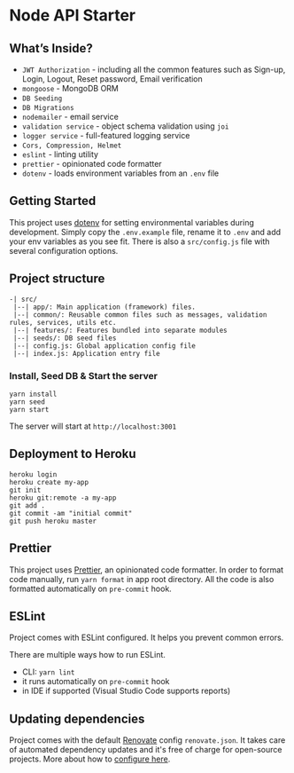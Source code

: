 # Node API Starter

## What’s Inside?

- `JWT Authorization` - including all the common features such as Sign-up, Login, Logout, Reset password, Email verification
- `mongoose` - MongoDB ORM
- `DB Seeding`
- `DB Migrations`
- `nodemailer` - email service
- `validation service` - object schema validation using `joi`
- `logger service` - full-featured logging service
- `Cors, Compression, Helmet`
- `eslint` - linting utility
- `prettier` - opinionated code formatter
- `dotenv` - loads environment variables from an `.env` file

## Getting Started

This project uses [dotenv](https://www.npmjs.com/package/dotenv) for setting environmental variables during development. Simply copy the `.env.example` file, rename it to `.env` and add your env variables as you see fit.
There is also a `src/config.js` file with several configuration options.

## Project structure

```
-| src/
 |--| app/: Main application (framework) files.
 |--| common/: Reusable common files such as messages, validation rules, services, utils etc.
 |--| features/: Features bundled into separate modules
 |--| seeds/: DB seed files
 |--| config.js: Global application config file
 |--| index.js: Application entry file
```

### Install, Seed DB & Start the server

```
yarn install
yarn seed
yarn start
```

The server will start at `http://localhost:3001`

## Deployment to Heroku

```
heroku login
heroku create my-app
git init
heroku git:remote -a my-app
git add .
git commit -am "initial commit"
git push heroku master
```

## Prettier

This project uses [Prettier](https://prettier.io/), an opinionated code formatter. In order to format code manually, run `yarn format` in app root directory. All the code is also formatted automatically on `pre-commit` hook.

## ESLint

Project comes with ESLint configured. It helps you prevent common errors.

There are multiple ways how to run ESLint.

- CLI: `yarn lint`
- it runs automatically on `pre-commit` hook
- in IDE if supported (Visual Studio Code supports reports)

## Updating dependencies

Project comes with the default [Renovate](https://renovatebot.com) config `renovate.json`. It takes care of automated dependency updates and it's free of charge for open-source projects. More about how to [configure here](https://renovatebot.com/docs).
